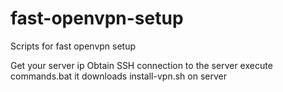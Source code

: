 # fast-openvpn-setup
Scripts for fast openvpn setup

Get your server ip
Obtain SSH connection to the server
execute commands.bat
it downloads install-vpn.sh on server
